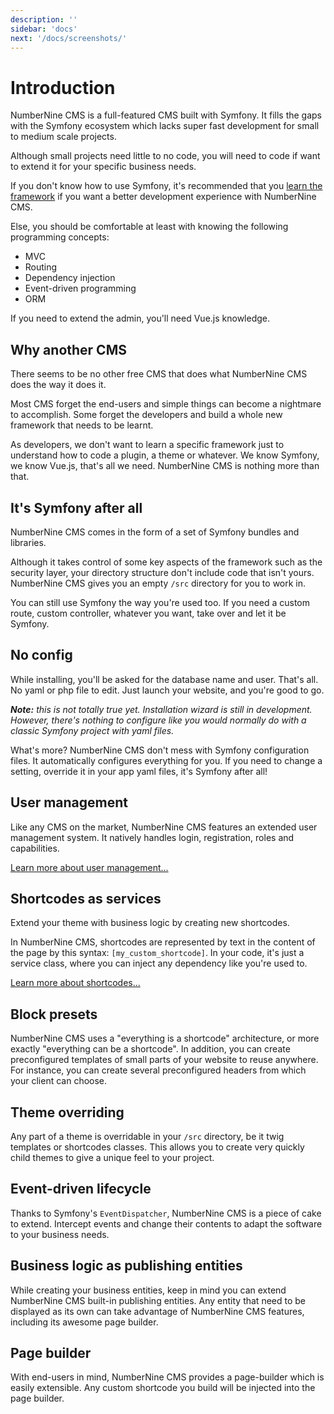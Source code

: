 ```yaml
---
description: ''
sidebar: 'docs'
next: '/docs/screenshots/'
---
```


# Introduction

NumberNine CMS is a full-featured CMS built with Symfony.
It fills the gaps with the Symfony ecosystem which lacks super fast development for small to medium scale projects.

Although small projects need little to no code, you will need to code if want to extend it for your specific business needs.

If you don't know how to use Symfony, it's recommended that you [learn the framework](https://symfony.com/doc/current/index.html) if you want a better
development experience with NumberNine CMS.

Else, you should be comfortable at least with knowing the following programming concepts:
* MVC
* Routing
* Dependency injection
* Event-driven programming
* ORM

If you need to extend the admin, you'll need Vue.js knowledge.

## Why another CMS

There seems to be no other free CMS that does what NumberNine CMS does the way it does it.

Most CMS forget the end-users and simple things can become a nightmare to accomplish.
Some forget the developers and build a whole new framework that needs to be learnt.

As developers, we don't want to learn a specific framework just to understand how to code a plugin, a theme or whatever.
We know Symfony, we know Vue.js, that's all we need. NumberNine CMS is nothing more than that.

## It's Symfony after all

NumberNine CMS comes in the form of a set of Symfony bundles and libraries.

Although it takes control of some key aspects of the framework such as the security layer, your directory structure
don't include code that isn't yours. NumberNine CMS gives you an empty `/src` directory for you to work in. 

You can still use Symfony the way you're used too. If you need a custom route, custom controller, whatever you want,
take over and let it be Symfony.

## No config

While installing, you'll be asked for the database name and user. That's all.
No yaml or php file to edit. Just launch your website, and you're good to go.

_**Note:** this is not totally true yet. Installation wizard is still in development._
_However, there's nothing to configure like you would normally do with a classic Symfony project with yaml files._

What's more? NumberNine CMS don't mess with Symfony configuration files.
It automatically configures everything for you. If you need to change a setting, override it
in your app yaml files, it's Symfony after all!

## User management

Like any CMS on the market, NumberNine CMS features an extended user management system.
It natively handles login, registration, roles and capabilities.

[Learn more about user management...]()

## Shortcodes as services

Extend your theme with business logic by creating new shortcodes.

In NumberNine CMS, shortcodes are represented by text in the content of the page by this syntax:
`[my_custom_shortcode]`.
In your code, it's just a service class, where you can inject any dependency like you're used to.

[Learn more about shortcodes...]()

## Block presets

NumberNine CMS uses a "everything is a shortcode" architecture, or more exactly "everything can be a shortcode".
In addition, you can create preconfigured templates of small parts of your website to reuse anywhere.
For instance, you can create several preconfigured headers from which your client can choose. 

## Theme overriding

Any part of a theme is overridable in your `/src` directory, be it twig templates or shortcodes classes.
This allows you to create very quickly child themes to give a unique feel to your project. 

## Event-driven lifecycle

Thanks to Symfony's `EventDispatcher`, NumberNine CMS is a piece of cake to extend. Intercept events and change
their contents to adapt the software to your business needs.

## Business logic as publishing entities

While creating your business entities, keep in mind you can extend NumberNine CMS built-in publishing entities.
Any entity that need to be displayed as its own can take advantage of NumberNine CMS features, including
its awesome page builder.

## Page builder

With end-users in mind, NumberNine CMS provides a page-builder which is easily extensible.
Any custom shortcode you build will be injected into the page builder.
